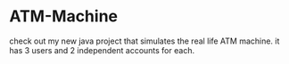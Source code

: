# ATM-Machine
check out my new java project that simulates the real life ATM machine.
it has 3 users and 2 independent accounts for each.
